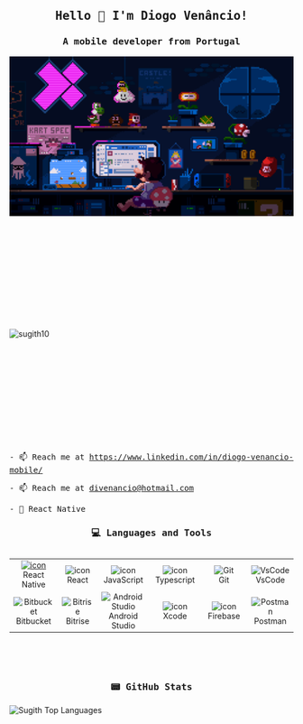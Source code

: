 <h2 align="center"><samp>Hello 👋 I'm Diogo Venâncio!</samp></h2>
<h3 align="center"><samp>A mobile developer from Portugal</samp> </h3>

<img align="center" alt="Coding" width="1000" src="https://raw.githubusercontent.com/sugith10/images/main/gif/mario-working.gif">

<div style="margin-bottom: 200px;"></div>

<p align="left"> <img src="https://komarev.com/ghpvc/?username=Dr0pG&label=Profile%20views&color=0e75b6&style=flat" alt="sugith10" /> </p>

<div style="margin-bottom: 200px;"></div>

<samp>- 📫 Reach me at https://www.linkedin.com/in/diogo-venancio-mobile/</samp>

<samp>- 📫 Reach me at divenancio@hotmail.com</samp>

<samp>- 📱 React Native</samp>

<h3 align="center"><samp>💻 Languages and Tools</samp></h3>
<div style="display: flex; align-items: flex-start; align: center">
<table align="center" style="overflow: hidden;">
  <tr>
    <td align="center" width="100">
      <a href="#macropower-tech">
        <img src="https://cdn.worldvectorlogo.com/logos/react-native-1.svg" alt="icon" width="45" height="45" alt="React Native" />
      </a>
      <br>React Native
    </td>
    <td align="center" width="100">
        <img src="https://cdn.worldvectorlogo.com/logos/react-2.svg" alt="icon" width="45" height="45" alt="React" />
      <br>React
    </td>
    <td align="center" width="100">
        <img src="https://cdn.worldvectorlogo.com/logos/logo-javascript.svg" alt="icon" width="45" height="45" alt="JavaScript" />
      <br>JavaScript
    </td>
    <td align="center" width="100">
        <img src="https://cdn.worldvectorlogo.com/logos/typescript.svg" alt="icon" width="45" height="45" alt="Typescript" />
      <br>Typescript
    </td>
    <td align="center" width="100"> 
        <img src="https://user-images.githubusercontent.com/25181517/192108372-f71d70ac-7ae6-4c0d-8395-51d8870c2ef0.png" width="45" height="45" alt="Git" />
      <br>Git
    </td>
    <td align="center" width="100">
        <img src="https://skillicons.dev/icons?i=vscode" width="45" height="45" alt="VsCode" />
      <br>VsCode
    </td>
  </tr>
 <tr>
   <tr>
      <td align="center" width="100"> 
        <img src="https://cdn.worldvectorlogo.com/logos/bitbucket-icon.svg" width="45" height="45" alt="Bitbucket" />
      <br>Bitbucket
    </td>
      <td align="center" width="100"> 
        <img src="https://www.svgrepo.com/show/353490/bitrise-icon.svg" width="45" height="45" alt="Bitrise" />
      <br>Bitrise
    </td>
    <td align="center" width="100">
        <img src="https://skillicons.dev/icons?i=androidstudio" width="45" height="45" alt="Android Studio" />
      <br>Android Studio
    </td>
    <td align="center" width="100">
        <img src="https://icon.icepanel.io/Technology/svg/Xcode.svg" alt="icon" width="45" height="45" alt="Xcode" />
      <br>Xcode
    </td>
      <td align="center" width="100">
        <img src="https://www.vectorlogo.zone/logos/firebase/firebase-icon.svg" alt="icon" width="45" height="45" alt="Firebase" />
      </a>
      <br>Firebase
    </td>
        <td align="center" width="100">
        <img src="https://skillicons.dev/icons?i=postman" width="45" height="45" alt="Postman" />
      <br>Postman
    </td>
  </tr>
 <tr>
</table>
</div>

<br><br>

<h3 align="center"><samp>📟 GitHub Stats</samp></h3>
<div style="display: flex; align-items: center;">
  <!-- Top Languages Stats -->
  <img src="https://github-readme-stats.vercel.app/api/top-langs?username=Dr0pG&show_icons=true&locale=en&layout=compact" alt="Sugith Top Languages" width="100%" height="200" style="object-fit: cover;"/>
</div>
